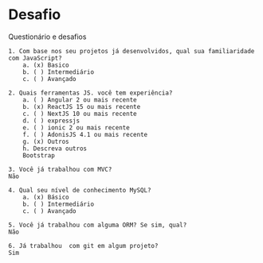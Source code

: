 # Desafio
Questionário e desafios

    1. Com base nos seu projetos já desenvolvidos, qual sua familiaridade com JavaScript?
        a. (x) Basico
        b. ( ) Intermediário
        c. ( ) Avançado

    2. Quais ferramentas JS. você tem experiência?
        a. ( ) Angular 2 ou mais recente
        b. (x) ReactJS 15 ou mais recente
        c. ( ) NextJS 10 ou mais recente
        d. ( ) expressjs
        e. ( ) ionic 2 ou mais recente
        f. ( ) AdonisJS 4.1 ou mais recente
        g. (x) Outros
        h. Descreva outros
        Bootstrap

    3. Você já trabalhou com MVC?
    Não

    4. Qual seu nível de conhecimento MySQL?
        a. (x) Básico
        b. ( ) Intermediário
        c. ( ) Avançado

    5. Você já trabalhou com alguma ORM? Se sim, qual?
    Não
    
    6. Já trabalhou  com git em algum projeto?
    Sim
